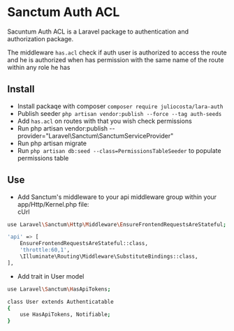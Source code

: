 # Sanctum Auth ACL
Sacuntum Auth ACL is a Laravel package to authentication and authorization package.

The middleware `has.acl` check if auth user is authorized to access the route and he is authorized when has permission with 
the same name of the route within any role he has

## Install
* Install packaqe with composer `composer require juliocosta/lara-auth`
* Publish seeder `php artisan vendor:publish --force --tag auth-seeds`
* Add `has.acl` on routes with that you wish check permissions
* Run php artisan vendor:publish --provider="Laravel\Sanctum\SanctumServiceProvider"
* Run php artisan migrate
* Run `php artisan db:seed --class=PermissionsTableSeeder` to populate permissions table


## Use
* Add Sanctum's middleware to your api middleware group within your app/Http/Kernel.php file:    
cUrl
```bash
use Laravel\Sanctum\Http\Middleware\EnsureFrontendRequestsAreStateful;

'api' => [
    EnsureFrontendRequestsAreStateful::class,
    'throttle:60,1',
    \Illuminate\Routing\Middleware\SubstituteBindings::class,
],
```
* Add trait in  User model
```bash
use Laravel\Sanctum\HasApiTokens;

class User extends Authenticatable
{
    use HasApiTokens, Notifiable;
}
```

